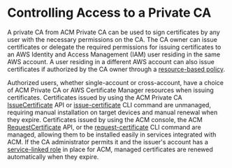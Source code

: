 # Controlling Access to a Private CA<a name="granting-ca-access"></a>

A private CA from ACM Private CA can be used to sign certificates by any user with the necessary permissions on the CA\. The CA owner can issue certificates or delegate the required permissions for issuing certificates to an AWS Identity and Access Management \(IAM\) user residing in the same AWS account\. A user residing in a different AWS account can also issue certificates if authorized by the CA owner through a [resource\-based policy](pca-rbp.md)\.

Authorized users, whether single\-account or cross\-account, have a choice of ACM Private CA or AWS Certificate Manager resources when issuing certificates\. Certificates issued by using the ACM Private CA [IssueCertificate](https://docs.aws.amazon.com/acm-pca/latest/APIReference/API_IssueCertificate.html) API or [issue\-certificate](https://docs.aws.amazon.com/cli/latest/reference/acm-pca/issue-certificate.html) CLI command are unmanaged, requiring manual installation on target devices and manual renewal when they expire\. Certificates issued by using the ACM console, the ACM [RequestCertificate](https://docs.aws.amazon.com/acm/latest/APIReference/API_RequestCertificate.html) API, or the [request\-certificate](https://docs.aws.amazon.com/cli/latest/reference/acm/request-certificate.html) CLI command are managed, allowing them to be installed easily in services integrated with ACM\. If the CA administrator permits it and the issuer's account has a [service\-linked role](https://docs.aws.amazon.com/acm/latest/userguide/acm-slr.html) in place for ACM, managed certificates are renewed automatically when they expire\.